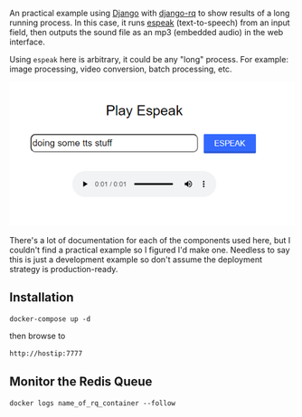 An practical example using [Django](https://www.djangoproject.com/) with [django-rq](https://github.com/rq/django-rq) to show results of a long running process. In this case, it runs [espeak](http://espeak.sourceforge.net/) (text-to-speech) from an input field, then outputs the sound file as an mp3 (embedded audio) in the web interface.

Using `espeak` here is arbitrary, it could be any "long" process. For example: image processing, video conversion, batch processing, etc.

![ss1](doc/ss1.PNG)

There's a lot of documentation for each of the components used here, but I couldn't find a practical example so I figured I'd make one. Needless to say this is just a development example so don't assume the deployment strategy is production-ready.

## Installation
```
docker-compose up -d
```
then browse to
```
http://hostip:7777
```
## Monitor the Redis Queue
```
docker logs name_of_rq_container --follow
